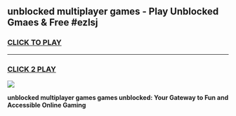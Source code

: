 
## unblocked multiplayer games - Play Unblocked Gmaes & Free #ezlsj
<h3>
<a href="https://news.freeplayer.one?title=unblocked_multiplayer_games&ref=24F">CLICK TO PLAY</a></h3>
<hr>

<h3>
<a href="https://news.freeplayer.one?title=unblocked_multiplayer_games&ref=24F">CLICK 2 PLAY</a>
  
</h3>

<a href="https://news.freeplayer.one?title=unblocked_multiplayer_games&ref=24F/"><img src="https://clearcache.store/games.png"></a>


**unblocked multiplayer games games unblocked: Your Gateway to Fun and Accessible Online Gaming**
